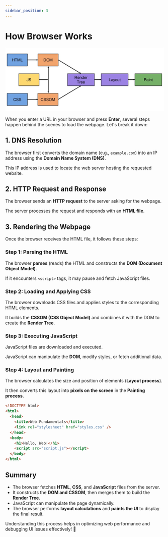 ```yaml
---
sidebar_position: 3
---
```


# How Browser Works

![Browser Painting Flow](./img/how-browser-paints.png)

When you enter a URL in your browser and press **Enter**, several steps happen behind the scenes to load the webpage. Let's break it down:

## 1. DNS Resolution

The browser first converts the domain name (e.g., `example.com`) into an IP address using the **Domain Name System (DNS)**.

This IP address is used to locate the web server hosting the requested website.

## 2. HTTP Request and Response

The browser sends an **HTTP request** to the server asking for the webpage.

The server processes the request and responds with an **HTML file**.

## 3. Rendering the Webpage

Once the browser receives the HTML file, it follows these steps:

### Step 1: Parsing the HTML

The browser **parses** (reads) the HTML and constructs the **DOM (Document Object Model)**.

If it encounters `<script>` tags, it may pause and fetch JavaScript files.

### Step 2: Loading and Applying CSS

The browser downloads CSS files and applies styles to the corresponding HTML elements.

It builds the **CSSOM (CSS Object Model)** and combines it with the DOM to create the **Render Tree**.

### Step 3: Executing JavaScript

JavaScript files are downloaded and executed.

JavaScript can manipulate the **DOM**, modify styles, or fetch additional data.

### Step 4: Layout and Painting

The browser calculates the size and position of elements (**Layout process**).

It then converts this layout into **pixels on the screen** in the **Painting process**.

```html
<!DOCTYPE html>
<html>
  <head>
    <title>Web Fundamentals</title>
    <link rel="stylesheet" href="styles.css" />
  </head>
  <body>
    <h1>Hello, Web!</h1>
    <script src="script.js"></script>
  </body>
</html>
```

## Summary

- The browser fetches **HTML**, **CSS**, and **JavaScript** files from the server.
- It constructs the **DOM and CSSOM**, then merges them to build the **Render Tree**.
- JavaScript can manipulate the page dynamically.
- The browser performs **layout calculations** and **paints the UI** to display the final result.

Understanding this process helps in optimizing web performance and debugging UI issues effectively! 🚀

